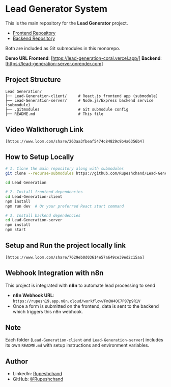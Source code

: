 # Lead Generator System

This is the main repository for the **Lead Generator** project.

- [Frontend Repository](https://github.com/Rupeshchand/Lead-Generation-client) 
- [Backend Repository](https://github.com/Rupeshchand/Lead-Generation-server)

Both are included as Git submodules in this monorepo.

**Demo URL Frontend**: [https://lead-generation-coral.vercel.app/]
**Backend**: [https://lead-generation-server.onrender.com]


## Project Structure

```plaintext
Lead Generation/
├── Lead-Generation-client/     # React.js frontend app (submodule)
├── Lead-Generation-server/     # Node.js/Express backend service (submodule)
├── .gitmodules                 # Git submodule config
├── README.md                   # This file
```

## Video Walkthorugh Link

    [https://www.loom.com/share/263aa3fbeaf5474c84829c9b4a6356b4]


## How to Setup Locally

```bash
# 1. Clone the main repository along with submodules
git clone --recurse-submodules https://github.com/Rupeshchand/Lead-Generation-System.git

cd Lead Generation

# 2. Install frontend dependencies
cd Lead-Generation-client
npm install
npm run dev  # Or your preferred React start command

# 3. Install backend dependencies
cd Lead-Generation-server
npm install
npm start  
```

## Setup and Run the project locally link

    [https://www.loom.com/share/7629eb0d03614e57a649ce39ed2c15aa]
    

## Webhook Integration with n8n

This project is integrated with **n8n** to automate lead processing to send 

- **n8n Webhook URL**: `https://rupesh19.app.n8n.cloud/workflow/FmQW4OC7P87p9R1V`
-  Once a form is submitted on the frontend, data is sent to the backend which triggers this n8n webhook.

## Note

Each folder (`Lead-Generation-client` and `Lead-Generation-server`) includes its own `README.md` with setup instructions and environment variables.

## Author

- LinkedIn: [Rupeshchand](https://www.linkedin.com/in/rupesh-chand-96223a190)
- GitHub: [@Rupeshchand](https://github.com/Rupeshchand)